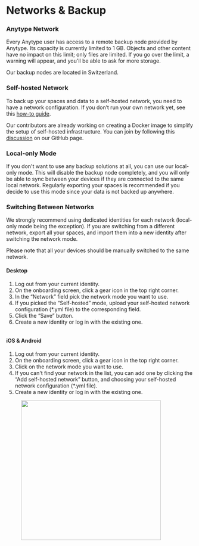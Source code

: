 # Networks & Backup

### Anytype Network

Every Anytype user has access to a remote backup node provided by Anytype. Its capacity is currently limited to 1 GB. Objects and other content have no impact on this limit; only files are limited. If you go over the limit, a warning will appear, and you'll be able to ask for more storage.

Our backup nodes are located in Switzerland.

### **Self-hosted Network**

To back up your spaces and data to a self-hosted network, you need to have a network configuration. If you don’t run your own network yet, see this [how-to guide](https://tech.anytype.io/how-to/self-hosting).

Our contributors are already working on creating a Docker image to simplify the setup of self-hosted infrastructure. You can join by following this [discussion](https://github.com/orgs/anyproto/discussions/17) on our GitHub page.

### Local-only Mode

If you don't want to use any backup solutions at all, you can use our local-only mode. This will disable the backup node completely, and you will only be able to sync between your devices if they are connected to the same local network. Regularly exporting your spaces is recommended if you decide to use this mode since your data is not backed up anywhere.

### Switching Between Networks

We strongly recommend using dedicated identities for each network (local-only mode being the exception). If you are switching from a different network, export all your spaces, and import them into a new identity after switching the network mode.

Please note that all your devices should be manually switched to the same network.

#### Desktop

1. Log out from your current identity.
2. On the onboarding screen, click a gear icon in the top right corner.
3. In the “Network” field pick the network mode you want to use.
4. If you picked the “Self-hosted” mode, upload your self-hosted network configuration (\*.yml file) to the corresponding field.
5. Click the “Save” button.
6. Create a new identity or log in with the existing one.

<figure><img src="../../.gitbook/assets/image (46).png" alt=""><figcaption></figcaption></figure>

#### iOS & Android

1. Log out from your current identity.
2. On the onboarding screen, click a gear icon in the top right corner.
3. Click on the network mode you want to use.
4. If you can't find your network in the list, you can add one by clicking the “Add self-hosted network” button, and choosing your self-hosted network configuration (\*.yml file).
5. Create a new identity or log in with the existing one.

<figure><img src="../../.gitbook/assets/image (48).png" alt="" width="375"><figcaption></figcaption></figure>
